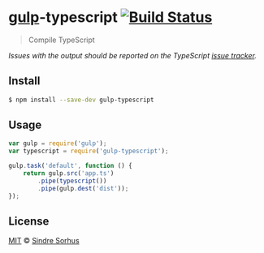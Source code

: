 # [gulp](http://gulpjs.com)-typescript [![Build Status](https://travis-ci.org/sindresorhus/gulp-typescript.svg?branch=master)](https://travis-ci.org/sindresorhus/gulp-typescript)

> Compile TypeScript

*Issues with the output should be reported on the TypeScript [issue tracker](http://typescript.codeplex.com/workitem/list/basic).*


## Install

```bash
$ npm install --save-dev gulp-typescript
```


## Usage

```js
var gulp = require('gulp');
var typescript = require('gulp-typescript');

gulp.task('default', function () {
	return gulp.src('app.ts')
		.pipe(typescript())
		.pipe(gulp.dest('dist'));
});
```


## License

[MIT](http://opensource.org/licenses/MIT) © [Sindre Sorhus](http://sindresorhus.com)
